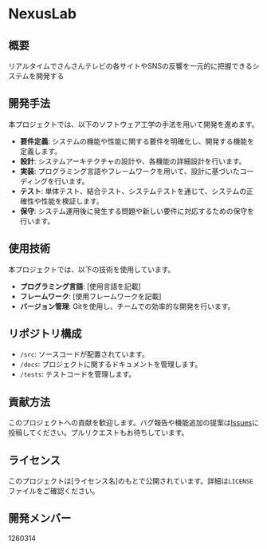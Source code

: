 # NexusLab

## 概要
リアルタイムでさんさんテレビの各サイトやSNSの反響を一元的に把握できるシステムを開発する

## 開発手法
本プロジェクトでは、以下のソフトウェア工学の手法を用いて開発を進めます。

- **要件定義**: システムの機能や性能に関する要件を明確化し、開発する機能を定義します。
- **設計**: システムアーキテクチャの設計や、各機能の詳細設計を行います。
- **実装**: プログラミング言語やフレームワークを用いて、設計に基づいたコーディングを行います。
- **テスト**: 単体テスト、結合テスト、システムテストを通じて、システムの正確性や性能を検証します。
- **保守**: システム運用後に発生する問題や新しい要件に対応するための保守を行います。

## 使用技術
本プロジェクトでは、以下の技術を使用しています。

- **プログラミング言語**: [使用言語を記載]
- **フレームワーク**: [使用フレームワークを記載]
- **バージョン管理**: Gitを使用し、チームでの効率的な開発を行います。

## リポジトリ構成
- `/src`: ソースコードが配置されています。
- `/docs`: プロジェクトに関するドキュメントを管理します。
- `/tests`: テストコードを管理します。

## 貢献方法
このプロジェクトへの貢献を歓迎します。バグ報告や機能追加の提案は[Issues](リンク)に投稿してください。プルリクエストもお待ちしています。

## ライセンス
このプロジェクトは[ライセンス名]のもとで公開されています。詳細は`LICENSE`ファイルをご確認ください。

## 開発メンバー
1260314
